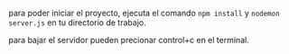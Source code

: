 <!-- Redis App -->

para poder iniciar el proyecto, ejecuta el comando `npm install` y `nodemon server.js` en tu directorio de trabajo.

para bajar el servidor pueden precionar control+c en el terminal.